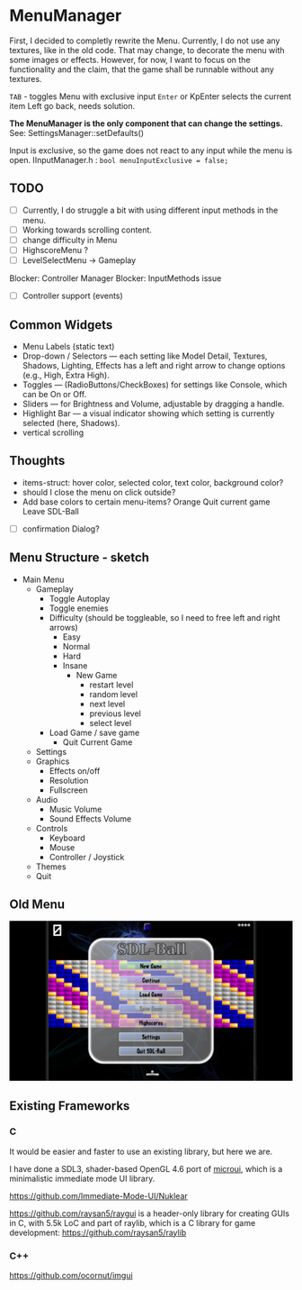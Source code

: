 # MenuManager

First, I decided to completly rewrite the Menu.
Currently, I do not use any textures, like in the old code. That may change, to decorate the menu with some images or
effects.
However, for now, I want to focus on the functionality and the claim, that the game shall be runnable without any
textures.

`TAB` - toggles Menu with exclusive input
`Enter` or KpEnter selects the current item
Left go back, needs solution.

**The MenuManager is the only component that can change the settings.**
See: SettingsManager::setDefaults()

Input is exclusive, so the game does not react to any input while the menu is open.
IInputManager.h : `bool menuInputExclusive = false;`

## TODO

- [ ] Currently, I do struggle a bit with using different input methods in the menu.
- [ ] Working towards scrolling content.
- [ ] change difficulty in Menu
- [ ] HighscoreMenu ?
- [ ] LevelSelectMenu -> Gameplay

Blocker: Controller Manager
Blocker: InputMethods issue

- [ ] Controller support (events)

## Common Widgets

- Menu Labels (static text)
- Drop-down / Selectors — each setting like Model Detail, Textures, Shadows, Lighting, Effects has a left and right
  arrow to change options (e.g., High, Extra High).
- Toggles — (RadioButtons/CheckBoxes) for settings like Console, which can be On or Off.
- Sliders — for Brightness and Volume, adjustable by dragging a handle.
- Highlight Bar — a visual indicator showing which setting is currently selected (here, Shadows).
- vertical scrolling

## Thoughts

- items-struct: hover color, selected color, text color, background color?
- should I close the menu on click outside?
- Add base colors to certain menu-items?
  Orange
  Quit current game
  Leave SDL-Ball

- [ ] confirmation Dialog?

## Menu Structure - sketch

- Main Menu
    - Gameplay
        - Toggle Autoplay
        - Toggle enemies
        - Difficulty (should be toggleable, so I need to free left and right arrows)
          - Easy
          - Normal
          - Hard
          - Insane
            - New Game
                - restart level
                - random level
                - next level
                - previous level
                - select level
        - Load Game / save game
            - Quit Current Game
    - Settings
    - Graphics
        - Effects on/off
        - Resolution
        - Fullscreen
    - Audio
        - Music Volume
        - Sound Effects Volume
    - Controls
        - Keyboard
        - Mouse
        - Controller / Joystick
    - Themes
    - Quit

## Old Menu

![Bildschirmfoto vom 2025-05-08 15-42-26.png](../../screenshots/Bildschirmfoto%20vom%202025-05-08%2015-42-26.png)

## Existing Frameworks

### C

It would be easier and faster to use an existing library, but here we are.

I have done a SDL3, shader-based OpenGL 4.6 port of [microui](https://github.com/rxi/microui/), which is a minimalistic
immediate mode UI library.

https://github.com/Immediate-Mode-UI/Nuklear

https://github.com/raysan5/raygui is a header-only library for creating GUIs in C, with 5.5k LoC and part of raylib,
which is a C library for game development: https://github.com/raysan5/raylib

### C++

https://github.com/ocornut/imgui
